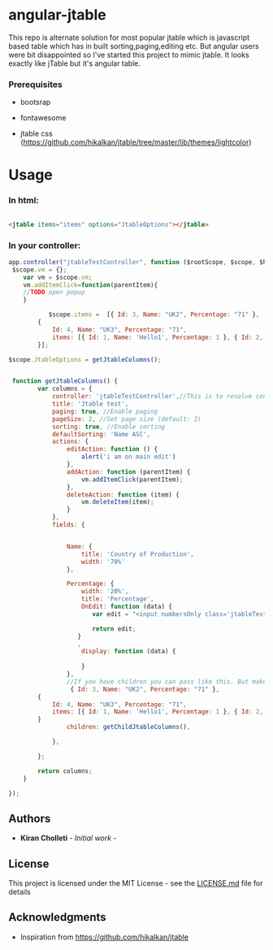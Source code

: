 # angular-jtable
This repo is alternate solution for most popular jtable which is javascript based table which has in built sorting,paging,editing etc. But angular users were bit disappointed so I've started this project to mimic jtable. It looks exactly like jTable but it's angular table.

### Prerequisites
- bootsrap

- fontawesome

- jtable css (https://github.com/hikalkan/jtable/tree/master/lib/themes/lightcolor)

# Usage

### In html:
``` html

<jtable items="items" options="JtableOptions"></jtable>
```

### In your controller:
```js
app.controller("jtableTestController", function ($rootScope, $scope, $http, $timeout, $state, $uibModal) {
 $scope.vm = {};
    var vm = $scope.vm;
    vm.addItemClick=function(parentItem){
    //TODO open popup
    }

           $scope.items =  [{ Id: 3, Name: "UK2", Percentage: "71" },
        {
            Id: 4, Name: "UK3", Percentage: "71",
            items: [{ Id: 1, Name: 'Hello1', Percentage: 1 }, { Id: 2, Name: 'Hello2', Percentage: 2 }, ]
        }];

$scope.JtableOptions = getJtableColumns();


 function getJtableColumns() {
        var columns = {
            controller: 'jtableTestController',//This is to resolve controller methods that you used in Display,OnEdit functions
            title: 'Jtable test',
            paging: true, //Enable paging
            pageSize: 2, //Set page size (default: 2)
            sorting: true, //Enable sorting
            defaultSorting: 'Name ASC',
            actions: {
                editAction: function () {
                    alert('i am on main edit')
                },
                addAction: function (parentItem) {
                    vm.addItemClick(parentItem);
                },
                deleteAction: function (item) {
                    vm.deleteItem(item);
                }
            },
            fields: {


                Name: {
                    title: 'Country of Production',
                    width: '70%'
                },

                Percentage: {
                    width: '20%',
                    title: 'Percentage',
                    OnEdit: function (data) {
                       var edit = "<input numbersOnly class='jtableTextbox numbersOnly'  type='text' ng-model='item.Percentage' />"

                       return edit;
                   }
                   ,
                    display: function (data) {
                      
                    }
                },
                //If you have children you can pass like this. But make sure you pass data like this for $scope.items
                 { Id: 3, Name: "UK2", Percentage: "71" },
        {
            Id: 4, Name: "UK3", Percentage: "71",
            items: [{ Id: 1, Name: 'Hello1', Percentage: 1 }, { Id: 2, Name: 'Hello2', Percentage: 2 }, ]
        }
                children: getChildJtableColumns(),

            },

        };

        return columns;
    }

});
```


## Authors

* **Kiran Cholleti** - *Initial work* - 



## License

This project is licensed under the MIT License - see the [LICENSE.md](LICENSE.md) file for details

## Acknowledgments
* Inspiration from https://github.com/hikalkan/jtable

